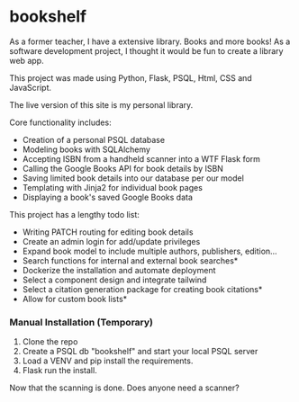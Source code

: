 # bookshelf

As a former teacher, I have a extensive library. Books and more books! 
As a software development project, I thought it would be fun to create a library web app. 

This project was made using Python, Flask, PSQL, Html, CSS and JavaScript.

The live version of this site is my personal library. 

Core functionality includes:

- Creation of a personal PSQL database 
- Modeling books with SQLAlchemy
- Accepting ISBN from a handheld scanner into a WTF Flask form
- Calling the Google Books API for book details by ISBN
- Saving limited book details into our database per our model  
- Templating with Jinja2 for individual book pages
- Displaying a book's saved Google Books data
 

This project has a lengthy todo list:

- Writing PATCH routing for editing book details
- Create an admin login for add/update privileges
- Expand book model to include multiple authors, publishers, edition...
- Search functions for internal and external book searches*
- Dockerize the installation and automate deployment 
- Select a component design and integrate tailwind 
- Select a citation generation package for creating book citations*
- Allow for custom book lists*

### Manual Installation (Temporary)

1. Clone the repo
2. Create a PSQL db "bookshelf" and start your local PSQL server
3. Load a VENV and pip install the requirements. 
4. Flask run the install. 

Now that the scanning is done. Does anyone need a scanner? 
